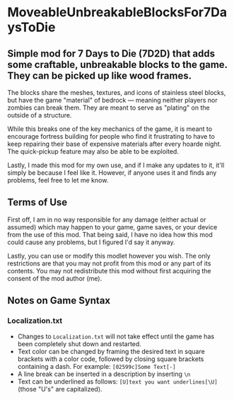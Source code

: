 # MoveableUnbreakableBlocksFor7DaysToDie
<h2>Simple mod for 7 Days to Die (7D2D) that adds some craftable, unbreakable blocks to the game. They can be picked up like wood frames.</h2>
<p>The blocks share the meshes, textures, and icons of stainless steel blocks, but have the game "material" of bedrock — meaning neither players nor zombies can break them. They are meant to serve as "plating" on the outside of a structure.</p>
<p>While this breaks one of the key mechanics of the game, it is meant to encourage fortress building for people who find it frustrating to have to keep repairing their base of expensive materials after every hoarde night. The quick-pickup feature may also be able to be exploited.</p>
<p>Lastly, I made this mod for my own use, and if I make any updates to it, it'll simply be because I feel like it. However, if anyone uses it and finds any problems, feel free to let me know.</p>
<h2>Terms of Use</h2>
<p>First off, I am in no way responsible for any damage (either actual or assumed) which may happen to your game, game saves, or your device from the use of this mod. That being said, I have no idea how this mod could cause any problems, but I figured I'd say it anyway.</p>
<p>Lastly, you can use or modify this modlet however you wish. The only restrictions are that you may not profit from this mod or any part of its contents. You may not redistribute this mod without first acquiring the consent of the mod author (me). </p>
<h2>Notes on Game Syntax</h2>
<h3>Localization.txt</h3>
<ul>
	<li>Changes to <code>Localization.txt</code> will not take effect until the game has been completely shut down and restarted.</li>
	<li>Text color can be changed by framing the desired text in square brackets with a color code, followed by closing square brackets containing a dash. For example: <code>[02599c]Some Text[-]</code></li>
	<li>A line break can be inserted in a description by inserting <code>\n</code></li>
	<li>Text can be underlined as follows: <code>[U]text you want underlines[\U]</code> (those "U's" are capitalized).</li>
</ul>
